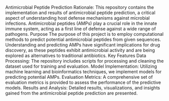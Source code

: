 Antimicrobial Peptide Prediction
Rationale:
This repository contains the implementation and results of antimicrobial peptide prediction, a critical aspect of understanding host defense mechanisms against microbial infections. Antimicrobial peptides (AMPs) play a crucial role in the innate immune system, acting as a first line of defense against a wide range of pathogens.
Purpose
The purpose of this project is to employ computational methods to predict potential antimicrobial peptides from given sequences. Understanding and predicting AMPs have significant implications for drug discovery, as these peptides exhibit antimicrobial activity and are being explored as alternatives to traditional antibiotics.
Key Features
Data Processing: The repository includes scripts for processing and cleaning the dataset used for training and evaluation.
Model Implementation: Utilizing machine learning and bioinformatics techniques, we implement models for predicting potential AMPs.
Evaluation Metrics: A comprehensive set of evaluation metrics is provided to assess the performance of the predictive models.
Results and Analysis: Detailed results, visualizations, and insights gained from the antimicrobial peptide prediction are presented.
